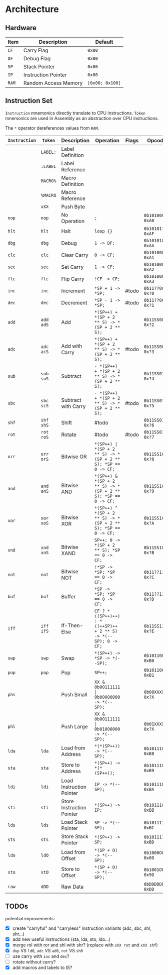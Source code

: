 # Architecture

## Hardware

| Item  | Description          | Default         |
| ----- | -------------------- | --------------- |
| `CF`  | Carry Flag           | `0x00`          |
| `DF`  | Debug Flag           | `0x00`          |
| `SP`  | Stack Pointer        | `0x00`          |
| `IP`  | Instruction Pointer  | `0x00`          |
| `RAM` | Random Access Memory | `[0x00; 0x100]` |

## Instruction Set

`Instruction` mnemonics directly translate to CPU instructions. `Token` mnemonics are used in Assembly as an abstraction over CPU instructions.

The `*` operator dereferences values from `RAM`.

| `Instruction` | `Token`     | Description               | Operation                                                      | Flags | Opcode              |
| ------------- | ----------- | ------------------------- | -------------------------------------------------------------- | ----- | ------------------- |
|               | `LABEL:`    | Label Definition          |                                                                |       |                     |
|               | `:LABEL`    | Label Reference           |                                                                |       |                     |
|               | `MACRO%`    | Macro Definition          |                                                                |       |                     |
|               | `%MACRO`    | Macro Reference           |                                                                |       |                     |
|               | `xXX`       | Push Byte                 |                                                                |       |                     |
| `nop`         | `nop`       | No Operation              | `;`                                                            |       | `0b10100000` `0xA0` |
| `hlt`         | `hlt`       | Halt                      | `loop {}`                                                      |       | `0b10101111` `0xAF` |
| `dbg`         | `dbg`       | Debug                     | `1 -> DF;`                                                     |       | `0b10101010` `0xAA` |
| `clc`         | `clc`       | Clear Carry               | `0 -> CF;`                                                     |       | `0b10100001` `0xA1` |
| `sec`         | `sec`       | Set Carry                 | `1 -> CF;`                                                     |       | `0b10100010` `0xA2` |
| `flc`         | `flc`       | Flip Carry                | `!CF -> CF;`                                                   |       | `0b10100011` `0xA3` |
| `inc`         | `inc`       | Increment                 | `*SP + 1 -> *SP;`                                              | #todo | `0b11??0000` `0x?0` |
| `dec`         | `dec`       | Decrement                 | `*SP - 1 -> *SP;`                                              | #todo | `0b11??0001` `0x?1` |
| `add`         | `add` `adS` | Add                       | `*(SP++) + *(SP + 2 ** S) -> *(SP + 2 ** S);`                  |       | `0b11SS0010` `0x?2` |
| `adc`         | `adc` `acS` | Add with Carry            | `*(SP++) + *(SP + 2 ** S) -> *(SP + 2 ** S);`                  | #todo | `0b11SS0011` `0x?3` |
| `sub`         | `sub` `suS` | Subtract                  | `- *(SP++) + *(SP + 2 ** S) -> *(SP + 2 ** S);`                |       | `0b11SS0100` `0x?4` |
| `sbc`         | `sbc` `scS` | Subtract with Carry       | `- *(SP++) + *(SP + 2 ** S) -> *(SP + 2 ** S);`                | #todo | `0b11SS0101` `0x?5` |
| `shf`         | `shf` `shS` | Shift                     | #todo                                                          |       | `0b11SS0110` `0x?6` |
| `rot`         | `rot` `roS` | Rotate                    | #todo                                                          | #todo | `0b11SS0111` `0x?7` |
| `orr`         | `orr` `orS` | Bitwise OR                | `*(SP++) \| *(SP + 2 ** S) -> *(SP + 2 ** S); *SP == 0 -> CF;` |       | `0b11SS1000` `0x?8` |
| `and`         | `and` `anS` | Bitwise AND               | `*(SP++) & *(SP + 2 ** S) -> *(SP + 2 ** S); *SP == 0 -> CF;`  |       | `0b11SS1001` `0x?9` |
| `xor`         | `xor` `xoS` | Bitwise XOR               | `*(SP++) ^ *(SP + 2 ** S) -> *(SP + 2 ** S); *SP == 0 -> CF;`  |       | `0b11SS1010` `0x?A` |
| `xnd`         | `xnd` `xnS` | Bitwise XAND              | `SP++; 0 -> *(SP + 2 ** S); *SP == 0 -> CF;`                   |       | `0b11SS1011` `0x?B` |
| `not`         | `not`       | Bitwise NOT               | `!*SP -> *SP; *SP == 0 -> CF;`                                 |       | `0b11??1100` `0x?C` |
| `buf`         | `buf`       | Buffer                    | `*SP -> *SP; *SP == 0 -> CF;`                                  |       | `0b11??1101` `0x?D` |
| `iff`         | `iff` `ifS` | If-Then-Else              | `CF ? *((SP++)++) : *((++SP)++ + 2 ** S) -> *(--SP); 0 -> CF;` |       | `0b11SS1110` `0x?E` |
| `swp`         | `swp`       | Swap                      | `*(SP++) -> *SP -> *(--SP);`                                   |       | `0b10110000` `0xB0` |
| `pop`         | `pop`       | Pop                       | `SP++;`                                                        |       | `0b10110001` `0xB1` |
| `phs`         |             | Push Small                | `XX & 0b00111111 \| 0b00000000 -> *(--SP);`                    |       | `0b00XXXXXX` `0x?X` |
| `phl`         |             | Push Large                | `XX & 0b00111111 \| 0b01000000 -> *(--SP);`                    |       | `0b01XXXXXX` `0x?X` |
| `lda`         | `lda`       | Load from Address         | `*(*(SP++)) -> *(--SP);`                                       |       | `0b10111000` `0xB8` |
| `sta`         | `sta`       | Store to Address          | `*(SP++) -> *(*(SP++));`                                       |       | `0b10111001` `0xB9` |
| `ldi`         | `ldi`       | Load Instruction Pointer  | `IP -> *(--SP);`                                               |       | `0b10111010` `0xBA` |
| `sti`         | `sti`       | Store Instruction Pointer | `*(SP++) -> IP;`                                               |       | `0b10111011` `0xBB` |
| `lds`         | `lds`       | Load Stack Pointer        | `SP -> *(--SP);`                                               |       | `0b10111100` `0xBC` |
| `sts`         | `sts`       | Store Stack Pointer       | `*(SP++) -> SP;`                                               |       | `0b10111101` `0xBD` |
| `ldo`         | `ldO`       | Load from Offset          | `*(SP + O) -> *(--SP);`                                        |       | `0b1000OOOO` `0x8O` |
| `sto`         | `stO`       | Store to Offset           | `*(SP + O) -> *(--SP);`                                        |       | `0b1001OOOO` `0x9O` |
| `raw`         | `dDD`       | Raw Data                  |                                                                |       | `0bDDDDDDDD` `0xDD` |

## TODOs

potential improvements:

- [x] create "carryful" and "carryless" instruction variants (adc, sbc, shl, shr...)
- [x] add new useful instructions (sta, lda, sto, ldo...)
- [x] merge rol with ror and shl with shr? (replace with `xXX rot` and `xXX shf`)
- [x] `dup` VS `ld0`, `adc` VS `ad0`, `rot` VS `sh0`
- [ ] use carry with `inc` and `dec`?
- [ ] rotate without carry?
- [x] add macros and labels to IS?

